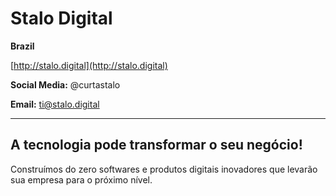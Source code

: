 # Stalo Digital

**Brazil**

[http://stalo.digital](http://stalo.digital)

**Social Media:** @curtastalo

**Email:** [ti@stalo.digital](mailto:git@stalo.digital)

---

## A tecnologia pode transformar o seu negócio!

Construímos do zero softwares e produtos digitais inovadores que levarão sua empresa para o próximo nível.

